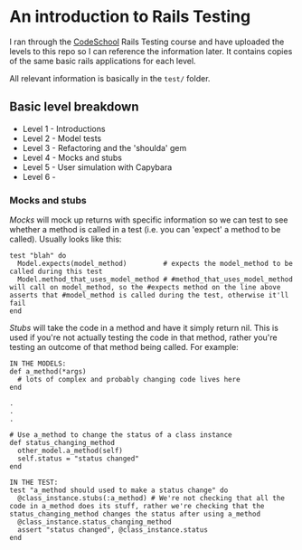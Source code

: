 # An introduction to Rails Testing

I ran through the [CodeSchool](www.codeschool.com) Rails Testing course and have uploaded the levels to this repo so I can reference the information later. It contains copies of the same basic rails applications for each level.

All relevant information is basically in the ```test/``` folder.

## Basic level breakdown

* Level 1 - Introductions
* Level 2 - Model tests
* Level 3 - Refactoring and the 'shoulda' gem
* Level 4 - Mocks and stubs
* Level 5 - User simulation with Capybara
* Level 6 - 

### Mocks and stubs

*Mocks* will mock up returns with specific information so we can test to see whether a method is called in a test (i.e. you can 'expect' a method to be called). Usually looks like this:

```
test "blah" do
  Model.expects(model_method)         # expects the model_method to be called during this test
  Model.method_that_uses_model_method # #method_that_uses_model_method will call on model_method, so the #expects method on the line above asserts that #model_method is called during the test, otherwise it'll fail
end
```

*Stubs* will take the code in a method and have it simply return nil. This is used if you're not actually testing the code in that method, rather you're testing an outcome of that method being called. For example:

```
IN THE MODELS:
def a_method(*args)
  # lots of complex and probably changing code lives here
end

.
.
.

# Use a_method to change the status of a class instance
def status_changing_method
  other_model.a_method(self)
  self.status = "status changed"
end

IN THE TEST:
test "a_method should used to make a status change" do
  @class_instance.stubs(:a_method) # We're not checking that all the code in a_method does its stuff, rather we're checking that the status_changing_method changes the status after using a_method
  @class_instance.status_changing_method
  assert "status changed", @class_instance.status
end
```